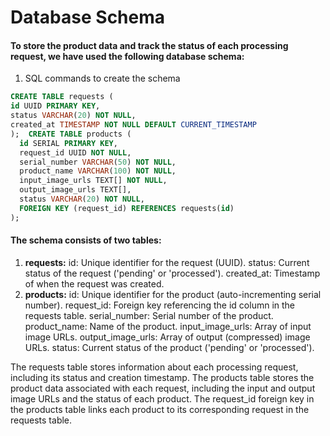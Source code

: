 # Database Schema

#### To store the product data and track the status of each processing request, we have used the following database schema:

1. SQL commands to create the schema

```sql
CREATE TABLE requests (
id UUID PRIMARY KEY,
status VARCHAR(20) NOT NULL,
created_at TIMESTAMP NOT NULL DEFAULT CURRENT_TIMESTAMP
);	CREATE TABLE products (
  id SERIAL PRIMARY KEY,
  request_id UUID NOT NULL,
  serial_number VARCHAR(50) NOT NULL,
  product_name VARCHAR(100) NOT NULL,
  input_image_urls TEXT[] NOT NULL,
  output_image_urls TEXT[],
  status VARCHAR(20) NOT NULL,
  FOREIGN KEY (request_id) REFERENCES requests(id)
);
```

#### The schema consists of two tables:

1. **requests:**
   id: Unique identifier for the request (UUID).
   status: Current status of the request ('pending' or 'processed').
   created_at: Timestamp of when the request was created.
2. **products:**
   id: Unique identifier for the product (auto-incrementing serial number).
   request_id: Foreign key referencing the id column in the requests table.
   serial_number: Serial number of the product.
   product_name: Name of the product.
   input_image_urls: Array of input image URLs.
   output_image_urls: Array of output (compressed) image URLs.
   status: Current status of the product ('pending' or 'processed').

The requests table stores information about each processing request, including its status and creation timestamp. The products table stores the product data associated with each request, including the input and output image URLs and the status of each product.
The request_id foreign key in the products table links each product to its corresponding request in the requests table.
